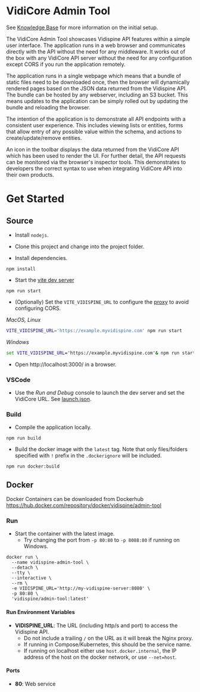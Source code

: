 # VidiCore Admin Tool

See [Knowledge Base](https://support.vidispine.com/space/CKB/2249949244/VidiCore+Admin+Tool) for more information on the initial setup.

The VidiCore Admin Tool showcases Vidispine API features within a simple user interface.  The application runs in a web browser and communicates directly with the API without the need for any middleware.  It works out of the box with any VidiCore API server without the need for any configuration except CORS if you run the application remotely.

The application runs in a single webpage which means that a bundle of static files need to be downloaded once, then the browser will dynamically rendered pages based on the JSON data returned from the Vidispine API.  The bundle can be hosted by any webserver, including an S3 bucket.  This means updates to the application can be simply rolled out by updating the bundle and reloading the browser.

The intention of the application is to demonstrate all API endpoints with a consistent user experience. This includes viewing lists or entities, forms that allow entry of any possible value within the schema, and actions to create/update/remove entities.

An icon in the toolbar displays the data returned from the VidiCore API which has been used to render the UI.  For further detail, the API requests can be monitored via the browser's inspector tools.  This demonstrates to developers the correct syntax to use when integrating VidiCore API into their own products.


# Get Started

## Source

* Install `nodejs`.

* Clone this project and change into the project folder.

* Install dependencies.
```
npm install
```

* Start the [vite dev server](https://vitejs.dev/guide/cli.html#dev-server)
```
npm run start
```

* (Optionally) Set the `VITE_VIDISPINE_URL` to configure the [proxy](https://vitejs.dev/config/server-options.html#server-proxy) to avoid configuring CORS.

_MacOS, Linux_
```bash
VITE_VIDISPINE_URL='https://example.myvidispine.com' npm run start
```

_Windows_
```cmd
set VITE_VIDISPINE_URL='https://example.myvidispine.com'& npm run start
```

* Open http://localhost:3000/ in a browser.

### VSCode

* Use the _Run and Debug_ console to launch the dev server and set the VidiCore URL. See [launch.json](.vscode/launch.json).

### Build

* Compile the application locally.
```
npm run build
```

* Build the docker image with the `latest` tag.
Note that only files/folders specified with `!` prefix in the `.dockerignore` will be included.
```
npm run docker:build
```
## Docker

Docker Containers can be downloaded from Dockerhub https://hub.docker.com/repository/docker/vidispine/admin-tool

### Run

* Start the container with the latest image.
  - Try changing the port from `-p 80:80` to `-p 8088:80` if running on Windows. 
```
docker run \
  --name vidispine-admin-tool \
  --detach \
  --tty \
  --interactive \
  --rm \
  -e VIDISPINE_URL='http://my-vidispine-server:8080' \
  -p 80:80 \
  'vidispine/admin-tool:latest'
``` 

#### Run Environment Variables

* **VIDISPINE_URL**: The URL (including http/s and port) to access the Vidispine API.
  - Do not include a trailing `/` on the URL as it will break the Nginx proxy.
  - If running in Compose/Kubernetes, this should be the service name.
  - If running on localhost either use `host.docker.internal`, the IP address of the host on the docker network, or use `--net=host`.

#### Ports

* **80**: Web service
